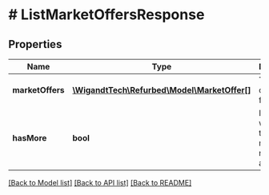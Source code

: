 # # ListMarketOffersResponse

## Properties

Name | Type | Description | Notes
------------ | ------------- | ------------- | -------------
**marketOffers** | [**\WigandtTech\Refurbed\Model\MarketOffer[]**](MarketOffer.md) | The market offers found. | [optional]
**hasMore** | **bool** | Indicates whether there are more results available. | [optional]

[[Back to Model list]](../../README.md#models) [[Back to API list]](../../README.md#endpoints) [[Back to README]](../../README.md)
